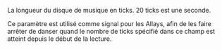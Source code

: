 La longueur du disque de musique en ticks. 20 ticks est une seconde.

Ce paramètre est utilisé comme signal pour les Allays, afin de les faire arrêter de danser quand le nombre de ticks spécifié dans ce champ est atteint depuis le début de la lecture.
